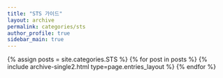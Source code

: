 ```yaml
---
title: "STS 가이드"
layout: archive
permalink: categories/sts
author_profile: true
sidebar_main: true
---
```



{% assign posts = site.categories.STS %}<!-- post에 등록된 글 상단에 선언한 categorise  -->
{% for post in posts %} {% include archive-single2.html type=page.entries_layout %} {% endfor %}

